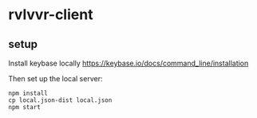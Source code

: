 # rvlvvr-client

## setup

Install keybase locally https://keybase.io/docs/command_line/installation

Then set up the local server:

    npm install
    cp local.json-dist local.json
    npm start